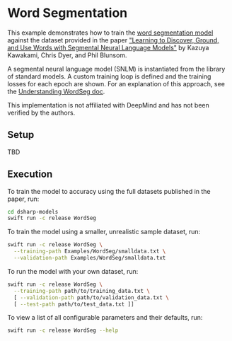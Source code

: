 # Word Segmentation

This example demonstrates how to train the [word segmentation model][model]
against the dataset provided in the paper
["Learning to Discover, Ground, and Use Words with Segmental Neural Language
Models"][paper]
by Kazuya Kawakami, Chris Dyer, and Phil Blunsom.

A segmental neural language model (SNLM) is instantiated from the library of
standard models. A custom training loop is defined and the training
losses for each epoch are shown. For an explanation of this approach, see
the [Understanding WordSeg doc][understanding].

This implementation is not affiliated with DeepMind and has not been verified by
the authors.

## Setup

TBD

## Execution

To train the model to accuracy using the full datasets published in the paper, run:

```sh
cd dsharp-models
swift run -c release WordSeg
```

To train the model using a smaller, unrealistic sample dataset, run:

```sh
swift run -c release WordSeg \
  --training-path Examples/WordSeg/smalldata.txt \
  --validation-path Examples/WordSeg/smalldata.txt
```

To run the model with your own dataset, run:

```sh
swift run -c release WordSeg \
  --training-path path/to/training_data.txt \
  [ --validation-path path/to/validation_data.txt \
  [ --test-path path/to/test_data.txt ]]
```

To view a list of all configurable parameters and their defaults, run:

```sh
swift run -c release WordSeg --help
```

[model]: https://github.com/tensorflow/dsharp-models/tree/master/Models/Text/WordSeg
[paper]: https://www.aclweb.org/anthology/P19-1645.pdf
[s4tf]: https://github.com/tensorflow/swift/blob/master/Installation.md
[understanding]: https://docs.google.com/document/d/1NlFH0_89gB_qggtgzJIKYHL2xPI3IQjWjv18pnT1M0E
